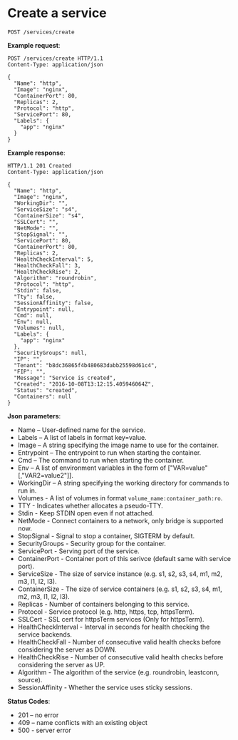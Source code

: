 # Create a service

`POST /services/create`

**Example request**:

```
POST /services/create HTTP/1.1
Content-Type: application/json

{
  "Name": "http",
  "Image": "nginx",
  "ContainerPort": 80,
  "Replicas": 2,
  "Protocol": "http",
  "ServicePort": 80,
  "Labels": {
    "app": "nginx"
  }
}
```

**Example response**:

```
HTTP/1.1 201 Created
Content-Type: application/json

{
  "Name": "http",
  "Image": "nginx",
  "WorkingDir": "",
  "ServiceSize": "s4",
  "ContainerSize": "s4",
  "SSLCert": "",
  "NetMode": "",
  "StopSignal": "",
  "ServicePort": 80,
  "ContainerPort": 80,
  "Replicas": 2,
  "HealthCheckInterval": 5,
  "HealthCheckFall": 3,
  "HealthCheckRise": 2,
  "Algorithm": "roundrobin",
  "Protocol": "http",
  "Stdin": false,
  "Tty": false,
  "SessionAffinity": false,
  "Entrypoint": null,
  "Cmd": null,
  "Env": null,
  "Volumes": null,
  "Labels": {
    "app": "nginx"
  },
  "SecurityGroups": null,
  "IP": "",
  "Tenant": "b8dc36865f4b480683dabb25598d61c4",
  "FIP": "",
  "Message": "Service is created",
  "Created": "2016-10-08T13:12:15.405946064Z",
  "Status": "created",
  "Containers": null
}
```

**Json parameters**:

* Name – User-defined name for the service.
* Labels – A list of labels in format key=value.
* Image – A string specifying the image name to use for the container.
* Entrypoint – The entrypoint to run when starting the container.
* Cmd – The command to run when starting the container.
* Env – A list of environment variables in the form of ["VAR=value"[,"VAR2=value2"]].
* WorkingDir – A string specifying the working directory for commands to run in.
* Volumes - A list of volumes in format `volume_name:container_path:ro`.
* TTY - Indicates whether allocates a pseudo-TTY.
* Stdin - Keep STDIN open even if not attached.
* NetMode - Connect containers to a network, only bridge is supported now.
* StopSignal - Signal to stop a container, SIGTERM by default.
* SecurityGroups - Security group for the container.
* ServicePort - Serving port of the service.
* ContainerPort - Container port of this serivce (default same with service port).
* ServiceSize - The size of service instance (e.g. s1, s2, s3, s4, m1, m2, m3, l1, l2, l3).
* ContainerSize - The size of service containers (e.g. s1, s2, s3, s4, m1, m2, m3, l1, l2, l3).
* Replicas - Number of containers belonging to this service.
* Protocol - Service protocol (e.g. http, https, tcp, httpsTerm).
* SSLCert - SSL cert for httpsTerm services (Only for httpsTerm).
* HealthCheckInterval - Interval in seconds for health checking the service backends.
* HealthCheckFall - Number of consecutive valid health checks before considering the server as DOWN.
* HealthCheckRise - Number of consecutive valid health checks before considering the server as UP.
* Algorithm - The algorithm of the service (e.g. roundrobin, leastconn, source).
* SessionAffinity - Whether the service uses sticky sessions.

**Status Codes**:

* 201 – no error
* 409 – name conflicts with an existing object
* 500 - server error
